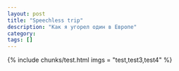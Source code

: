 ```yaml
---
layout: post
title: "Speechless trip"
description: "Как я угорел один в Европе"
category:
tags: []
---
```

{% include chunks/test.html imgs = "test,test3,test4" %}

